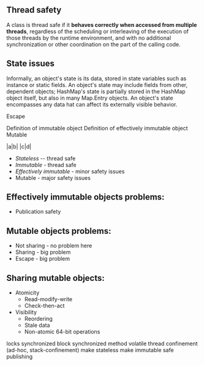 ## Thread safety
A class is thread safe if it **behaves correctly when accessed from multiple threads**, regardless of the scheduling or interleaving of the execution of those threads by the runtime environment, and with no additional synchronization or other coordination on the part of the calling code.

## State issues
Informally, an object's state is its data, stored in state variables such as instance or static fields. An object's state may include fields from other, dependent objects; HashMap's state is partially stored in the HashMap object itself, but also in many Map.Entry objects. An object's state encompasses any data hat can affect its externally visible behavior.

Escape

Definition of immutable object
Definition of effectively immutable object
Mutable

|a|b|
|c|d|

* *Stateless* -- thread safe
* *Immutable* - thread safe
* *Effectively immutable* - minor safety issues
* Mutable - major safety issues



## Effectively immutable objects problems:
* Publication safety

## Mutable objects problems:
* Not sharing - no problem here
* Sharing - big problem
* Escape - big problem

## Sharing mutable objects:
* Atomicity
    * Read-modify-write
    * Check-then-act
* Visibility
    * Reordering
    * Stale data
    * Non-atomic 64-bit operations

locks
synchronized block
synchronized method
volatile
thread confinement (ad-hoc, stack-confinement)
make stateless
make immutable
safe publishing